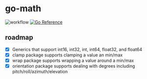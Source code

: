 # go-math
![workflow](https://github.com/steeringwaves/go-math/actions/workflows/test.yml/badge.svg)
[![Go Reference](https://pkg.go.dev/badge/github.com/steeringwaves/go-math.svg)](https://pkg.go.dev/github.com/steeringwaves/go-math)

## roadmap

- [x] Generics that support int16, int32, int, int64, float32, and float64
- [x] clamp package supports clamping a value an min/max
- [x] wrap package supports wrapping a value around a min/max
- [x] orientation package supports dealing with degrees including pitch/roll/azimuth/elevation
